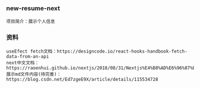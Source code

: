 ### new-resume-next

```
项目简介：展示个人信息
```

### 资料

```
useEfect fetch文档：https://designcode.io/react-hooks-handbook-fetch-data-from-an-api
next中文文档：https://raoenhui.github.io/nextjs/2018/08/31/Nextjs%E4%B8%AD%E6%96%87%E6%96%87%E6%A1%A3/
展示md文件内容(待完善)：https://blog.csdn.net/Ed7zgeE9X/article/details/115534728
```

```

```
